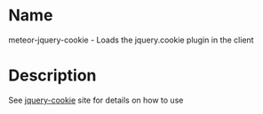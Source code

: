 Name
====

meteor-jquery-cookie - Loads the jquery.cookie plugin in the client

Description
===========

See [jquery-cookie](https://github.com/carhartl/jquery-cookie) site for details on how to use

